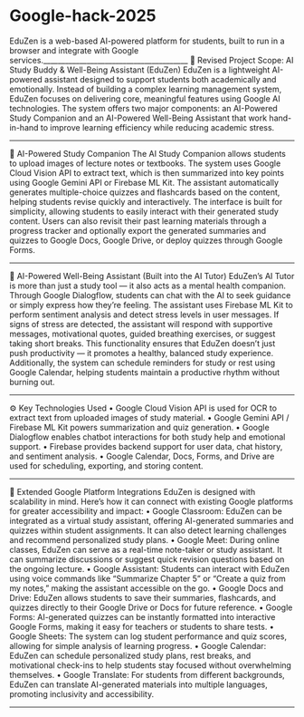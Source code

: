 # Google-hack-2025
 
EduZen is a web-based AI-powered platform for students, built to run in a browser and integrate with Google services.________________________________________
📌 Revised Project Scope: AI Study Buddy & Well-Being Assistant (EduZen)
EduZen is a lightweight AI-powered assistant designed to support students both academically and emotionally. Instead of building a complex learning management system, EduZen focuses on delivering core, meaningful features using Google AI technologies. The system offers two major components: an AI-Powered Study Companion and an AI-Powered Well-Being Assistant that work hand-in-hand to improve learning efficiency while reducing academic stress.
________________________________________
🌟 AI-Powered Study Companion
The AI Study Companion allows students to upload images of lecture notes or textbooks. The system uses Google Cloud Vision API to extract text, which is then summarized into key points using Google Gemini API or Firebase ML Kit. The assistant automatically generates multiple-choice quizzes and flashcards based on the content, helping students revise quickly and interactively.
The interface is built for simplicity, allowing students to easily interact with their generated study content. Users can also revisit their past learning materials through a progress tracker and optionally export the generated summaries and quizzes to Google Docs, Google Drive, or deploy quizzes through Google Forms.
________________________________________
🧘 AI-Powered Well-Being Assistant (Built into the AI Tutor)
EduZen’s AI Tutor is more than just a study tool — it also acts as a mental health companion. Through Google Dialogflow, students can chat with the AI to seek guidance or simply express how they’re feeling. The assistant uses Firebase ML Kit to perform sentiment analysis and detect stress levels in user messages. If signs of stress are detected, the assistant will respond with supportive messages, motivational quotes, guided breathing exercises, or suggest taking short breaks.
This functionality ensures that EduZen doesn’t just push productivity — it promotes a healthy, balanced study experience. Additionally, the system can schedule reminders for study or rest using Google Calendar, helping students maintain a productive rhythm without burning out.
________________________________________
⚙️ Key Technologies Used
•	Google Cloud Vision API is used for OCR to extract text from uploaded images of study material.
•	Google Gemini API / Firebase ML Kit powers summarization and quiz generation.
•	Google Dialogflow enables chatbot interactions for both study help and emotional support.
•	Firebase provides backend support for user data, chat history, and sentiment analysis.
•	Google Calendar, Docs, Forms, and Drive are used for scheduling, exporting, and storing content.
________________________________________
🔗 Extended Google Platform Integrations
EduZen is designed with scalability in mind. Here’s how it can connect with existing Google platforms for greater accessibility and impact:
•	Google Classroom: EduZen can be integrated as a virtual study assistant, offering AI-generated summaries and quizzes within student assignments. It can also detect learning challenges and recommend personalized study plans.
•	Google Meet: During online classes, EduZen can serve as a real-time note-taker or study assistant. It can summarize discussions or suggest quick revision questions based on the ongoing lecture.
•	Google Assistant: Students can interact with EduZen using voice commands like “Summarize Chapter 5” or “Create a quiz from my notes,” making the assistant accessible on the go.
•	Google Docs and Drive: EduZen allows students to save their summaries, flashcards, and quizzes directly to their Google Drive or Docs for future reference.
•	Google Forms: AI-generated quizzes can be instantly formatted into interactive Google Forms, making it easy for teachers or students to share tests.
•	Google Sheets: The system can log student performance and quiz scores, allowing for simple analysis of learning progress.
•	Google Calendar: EduZen can schedule personalized study plans, rest breaks, and motivational check-ins to help students stay focused without overwhelming themselves.
•	Google Translate: For students from different backgrounds, EduZen can translate AI-generated materials into multiple languages, promoting inclusivity and accessibility.
________________________________________

